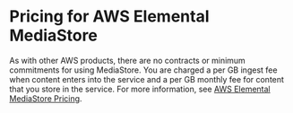 # Pricing for AWS Elemental MediaStore<a name="what-is-pricing"></a>

As with other AWS products, there are no contracts or minimum commitments for using MediaStore\. You are charged a per GB ingest fee when content enters into the service and a per GB monthly fee for content that you store in the service\. For more information, see [AWS Elemental MediaStore Pricing](https://aws.amazon.com/mediastore/pricing/)\.